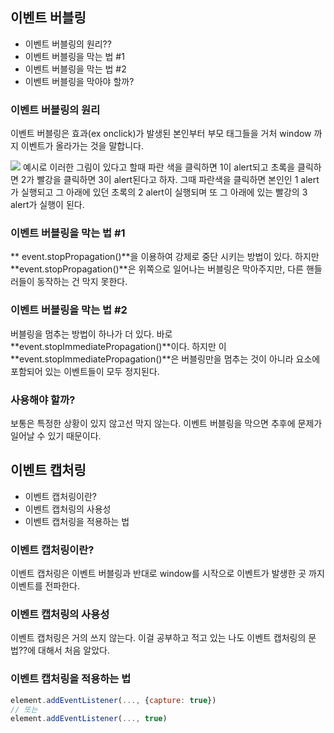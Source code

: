 ## 이벤트 버블링 
- 이벤트 버블링의 원리??
- 이벤트 버블링을 막는 법 #1
- 이벤트 버블링을 막는 법 #2
- 이벤트 버블링을 막아야 할까?

### 이벤트 버블링의 원리
이벤트 버블링은 효과(ex onclick)가 발생된 본인부터 부모 태그들을 거처 window 까지 이벤트가 올라가는 것을 말합니다. 

![](https://velog.velcdn.com/images/ethen1264/post/6311f77c-5720-4e6b-9840-fbfdc3e284ad/image.png)
예시로 이러한 그림이 있다고 할때 파란 색을 클릭하면 1이 alert되고 초록을 클릭하면 2가 빨강을 클릭하면 3이 alert된다고 하자. 그때 파란색을 클릭하면 본인인 1 alert가 실행되고 그 아래에 있던 초록의 2 alert이 실행되며 또 그 아래에 있는 빨강의 3 alert가 실행이 된다.

### 이벤트 버블링을 막는 법 #1
** event.stopPropagation()**을 이용하여 강제로 중단 시키는 방법이 있다. 하지만 **event.stopPropagation()**은 위쪽으로 일어나는 버블링은 막아주지만, 다른 핸들러들이 동작하는 건 막지 못한다.

### 이벤트 버블링을 막는 법 #2
버블링을 멈추는 방법이 하나가 더 있다. 바로**event.stopImmediatePropagation()**이다. 하지만 이 **event.stopImmediatePropagation()**은 버블링만을 멈추는 것이 아니라 요소에 포함되어 있는 이벤트들이 모두 정지된다.

### 사용해야 할까?
보통은 특정한 상황이 있지 않고선 막지 않는다. 이벤트 버블링을 막으면 추후에 문제가 일어날 수 있기 때문이다.

## 이벤트 캡처링 
- 이벤트 캡처링이란?
- 이벤트 캡처링의 사용성
- 이벤트 캡처링을 적용하는 법

### 이벤트 캡처링이란?
이벤트 캡처링은 이벤트 버블링과 반대로 window를 시작으로 이벤트가 발생한 곳 까지 이벤트를 전파한다.

### 이벤트 캡처링의 사용성 
이벤트 캡처링은 거의 쓰지 않는다. 이걸 공부하고 적고 있는 나도 이벤트 캡처링의 문법??에 대해서 처음 알았다.

### 이벤트 캡처링을 적용하는 법

```js
element.addEventListener(..., {capture: true})
// 또는
element.addEventListener(..., true)
```